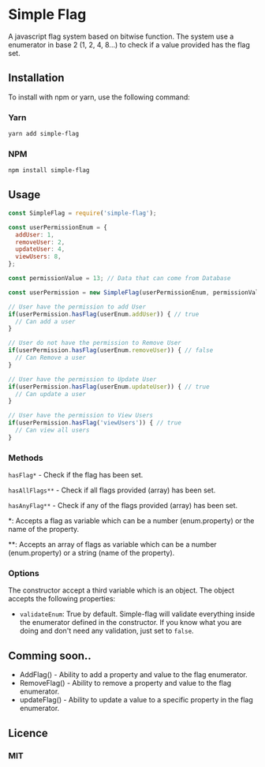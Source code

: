 # Simple Flag

A javascript flag system based on bitwise function. The system use a enumerator in base 2 (1, 2, 4, 8...) to check if a value provided has the flag set.

## Installation
To install with npm or yarn, use the following command:

### Yarn
```bash
yarn add simple-flag
```

### NPM
```bash
npm install simple-flag
```

## Usage

```jsx
const SimpleFlag = require('simple-flag');

const userPermissionEnum = {
  addUser: 1,
  removeUser: 2,
  updateUser: 4,
  viewUsers: 8,
};

const permissionValue = 13; // Data that can come from Database

const userPermission = new SimpleFlag(userPermissionEnum, permissionValue);

// User have the permission to add User
if(userPermission.hasFlag(userEnum.addUser)) { // true
  // Can add a user
}

// User do not have the permission to Remove User
if(userPermission.hasFlag(userEnum.removeUser)) { // false
  // Can Remove a user
}

// User have the permission to Update User
if(userPermission.hasFlag(userEnum.updateUser)) { // true
  // Can update a user
}

// User have the permission to View Users
if(userPermission.hasFlag('viewUsers')) { // true
  // Can view all users
}
```

### Methods
`hasFlag*` - Check if the flag has been set.

`hasAllFlags**` - Check if all flags provided (array) has been set.

`hasAnyFlag**` - Check if any of the flags provided (array) has been set.

*: Accepts a flag as variable which can be a number (enum.property) or the name of the property.

**: Accepts an array of flags as variable which can be a number (enum.property) or a string (name of the property).

### Options

The constructor accept a third variable which is an object.
The object accepts the following properties:
- `validateEnum`: True by default. Simple-flag will validate everything inside the enumerator defined in the constructor. If you know what you are doing and don't need any validation, just set to `false`.

## Comming soon..
- AddFlag() - Ability to add a property and value to the flag enumerator.
- RemoveFlag() - Ability to remove a property and value to the flag enumerator.
- updateFlag() - Ability to update a value to a specific property in the flag enumerator.

## Licence

### MIT
